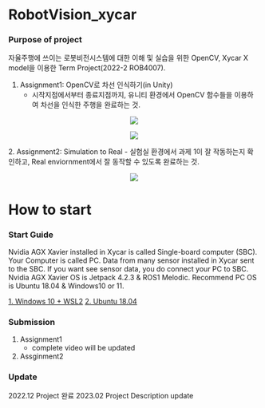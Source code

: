 # RobotVision_xycar

### Purpose of project
자율주행에 쓰이는 로봇비전시스템에 대한 이해 및 실습을 위한 OpenCV, Xycar X model을 이용한 Term Project(2022-2 ROB4007).

1. Assignment1: OpenCV로 차선 인식하기(in Unity)
	- 시작지점에서부터 종료지점까지, 유니티 환경에서 OpenCV 함수들을 이용하여 차선을 인식한 주행을 완료하는 것.
<p align="center"><img src="./image/5.png"></p>
<p align="center"><img src="./GettingStartedGuide/1.png"></p>
2. Assignment2: Simulation to Real
	- 실험실 환경에서 과제 1이 잘 작동하는지 확인하고, Real enviornment에서 잘 동작할 수 있도록 완료하는 것.
<p align="center"><img src="./image/8.png"></p>

# How to start
### Start Guide
Nvidia AGX Xavier installed in Xycar is called Single-board computer (SBC). Your Computer is called PC. Data from many sensor installed in Xycar sent to the SBC. If you want see sensor data, you do connect your PC to SBC. Nvidia AGX Xavier OS is Jetpack 4.2.3 & ROS1 Melodic. Recommend PC OS is Ubuntu 18.04 & Windows10 or 11.

[1. Windows 10 + WSL2](./GettingStartedGuide/windows.md) 
[2. Ubuntu 18.04](./GettingStartedGuide/ubuntu.md)

### Submission
1. Assignment1
	- complete video will be updated
2. Assginment2


### Update
2022.12 Project 완료
2023.02 Project Description update

